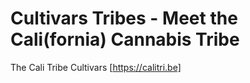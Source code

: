 # Cultivars Tribes - Meet the Cali(fornia) Cannabis Tribe
The Cali Tribe Cultivars [https://calitri.be]
